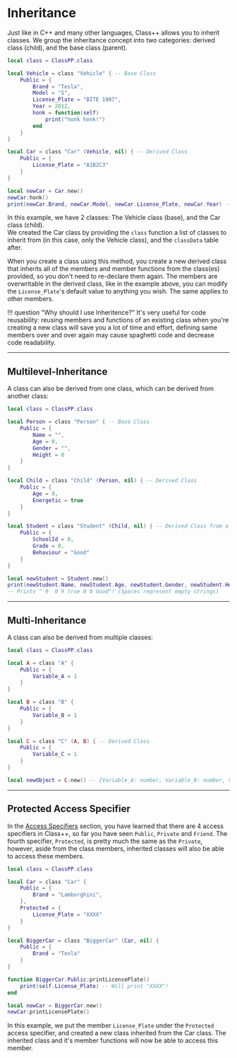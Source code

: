 # Inheritance

Just like in C++ and many other languages, Class++ allows you to inherit classes. 
We group the inheritance concept into two categories: derived class (child), and the base class (parent).

```lua
local class = ClassPP.class

local Vehicle = class "Vehicle" { -- Base Class
    Public = {
        Brand = "Tesla",
        Model = "S",
        License_Plate = "BITE 1987",
        Year = 2012,
        honk = function(self)
            print("honk honk!")
        end
    }
}

local Car = class "Car" (Vehicle, nil) { -- Derived Class
    Public = {
        License_Plate = "A1B2C3"
    }
}

local newCar = Car.new()
newCar:honk()
print(newCar.Brand, newCar.Model, newCar.License_Plate, newCar.Year) -- Prints "Tesla S A1B2C3 2012"!
```

In this example, we have 2 classes: The Vehicle class (base), and the Car class (child). <br>
We created the Car class by providing the `class` function a list of classes to inherit from (in this case, only the Vehicle class), and the `classData` table after.

When you create a class using this method, you create a new derived class that inherits all of the members and member functions from the class(es) provided, so you don't need to re-declare them again. The members are overwritable in the derived class, like in the example above, you can modify the `License_Plate`'s default value to anything you wish. The same applies to other members.

!!! question
    "Why should I use Inheritence?"
    It's very useful for code reusability: reusing members and functions of an existing class when you're creating a new class will save you a lot of time and effort, defining same members over and over again may cause spaghetti code and decrease code readability.

----

## Multilevel-Inheritance

A class can also be derived from one class, which can be derived from another class:

```lua
local class = ClassPP.class

local Person = class "Person" { -- Base Class
    Public = {
        Name = "",
        Age = 0,
        Gender = "",
        Height = 0
    }
}

local Child = class "Child" (Person, nil) { -- Derived Class
    Public = {
        Age = 9,
        Energetic = true
    }
}

local Student = class "Student" (Child, nil) { -- Derived Class from a Derived Class
    Public = {
        SchoolId = 0,
        Grade = 0,
        Behaviour = "Good"
    }
}

local newStudent = Student.new()
print(newStudent.Name, newStudent.Age, newStudent.Gender, newStudent.Height, newStudent.Age, newStudent.Energetic, newStudent.SchoolId, newStudent.Grade, newStudent.Behaviour)
-- Prints " 9  0 9 true 0 0 Good"! (Spaces represent empty strings)
```

----

## Multi-Inheritance

A class can also be derived from multiple classes:

```lua
local class = ClassPP.class

local A = class "A" { 
    Public = {
        Variable_A = 1
    }
}

local B = class "B" { 
    Public = {
        Variable_B = 1
    }
}

local C = class "C" (A, B) { -- Derived Class
    Public = {
        Variable_C = 1
    }
}

local newObject = C.new() -- {Variable_A: number, Variable_B: number, Variable_C: number}
```

----

## Protected Access Specifier

In the [Access Specifiers](accessSpecifiers.md) section, you have learned that there are 4 access specifiers in Class++, so far you have seen `Public`, `Private` and `Friend`.
The fourth specifier, `Protected`, is pretty much the same as the `Private`, however, aside from the class members, inherited classes will also be able to access these members. 

```lua
local class = ClassPP.class

local Car = class "Car" {
    Public = {
        Brand = "Lamborghini",
    },
    Protected = {
        License_Plate = "XXXX"
    }
}

local BiggerCar = class "BiggerCar" (Car, nil) {
    Public = {
        Brand = "Tesla"
    }
}

function BiggerCar.Public:printLicensePlate()
    print(self.License_Plate) -- Will print "XXXX"!
end

local newCar = BiggerCar.new()
newCar:printLicensePlate()
```

In this example, we put the member `License_Plate` under the `Protected` access specifier, and created a new class inherited from the Car class. The inherited class and it's member functions will now be able to access this member. 